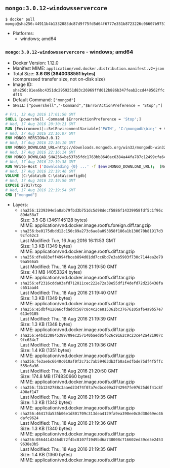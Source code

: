 ## `mongo:3.0.12-windowsservercore`

```console
$ docker pull mongo@sha256:44911b4b1332083dc87d9f75fd5d64f6777e351b8723226c06607b9751c55a33
```

-	Platforms:
	-	windows; amd64

### `mongo:3.0.12-windowsservercore` - windows; amd64

-	Docker Version: 1.12.0
-	Manifest MIME: `application/vnd.docker.distribution.manifest.v2+json`
-	Total Size: **3.6 GB (3640038551 bytes)**  
	(compressed transfer size, not on-disk size)
-	Image ID: `sha256:81ea6bc4351dc2959251d83c26969ffd012b886b347feab2ccd448562ffcdf13`
-	Default Command: `["mongod"]`
-	`SHELL`: `["powershell","-Command","$ErrorActionPreference = 'Stop';"]`

```dockerfile
# Fri, 12 Aug 2016 17:01:50 GMT
SHELL [powershell -Command $ErrorActionPreference = 'Stop';]
# Wed, 17 Aug 2016 20:30:21 GMT
RUN [Environment]::SetEnvironmentVariable('PATH', 'C:\mongodb\bin;' + $env:PATH, [EnvironmentVariableTarget]::Machine);
# Wed, 17 Aug 2016 22:16:07 GMT
ENV MONGO_VERSION=3.0.12
# Wed, 17 Aug 2016 22:16:10 GMT
ENV MONGO_DOWNLOAD_URL=http://downloads.mongodb.org/win32/mongodb-win32-x86_64-2008plus-ssl-3.0.12-signed.msi
# Wed, 17 Aug 2016 22:16:14 GMT
ENV MONGO_DOWNLOAD_SHA256=be537b5fdc1763bb8640ac6384a44fa787c12499cfa648338c0695c5752de18a
# Wed, 17 Aug 2016 22:19:38 GMT
RUN Write-Host ('Downloading {0} ...' -f $env:MONGO_DOWNLOAD_URL); 	(New-Object System.Net.WebClient).DownloadFile($env:MONGO_DOWNLOAD_URL, 'mongo.msi'); 		Write-Host ('Verifying sha256 ({0}) ...' -f $env:MONGO_DOWNLOAD_SHA256); 	if ((Get-FileHash mongo.msi -Algorithm sha256).Hash -ne $env:MONGO_DOWNLOAD_SHA256) { 		Write-Host 'FAILED!'; 		exit 1; 	}; 		Write-Host 'Installing ...'; 	Start-Process msiexec -Wait 		-ArgumentList @( 			'/i', 			'mongo.msi', 			'/quiet', 			'/qn', 			'INSTALLLOCATION=C:\mongodb', 			'ADDLOCAL=all' 		); 		Write-Host 'Verifying install ...'; 	Write-Host '  mongo --version'; mongo --version; 	Write-Host '  mongod --version'; mongod --version; 		Write-Host 'Removing ...'; 	Remove-Item mongo.msi -Force; 		Write-Host 'Complete.';
# Wed, 17 Aug 2016 22:19:46 GMT
VOLUME [C:\data\db C:\data\configdb]
# Wed, 17 Aug 2016 22:19:50 GMT
EXPOSE 27017/tcp
# Wed, 17 Aug 2016 22:19:54 GMT
CMD ["mongod"]
```

-	Layers:
	-	`sha256:1239394e5a8ab79fbd3b751dc5d98decf5886f14339958fdf5c1f96c89da58a7`  
		Size: 3.5 GB (3461145128 bytes)  
		MIME: application/vnd.docker.image.rootfs.foreign.diff.tar.gzip
	-	`sha256:be0175dbdd12c150c89a273c6ae8a093858f186a1b130670b81917d39cfc62c3`  
		Last Modified: Tue, 16 Aug 2016 16:11:53 GMT  
		Size: 1.3 KB (1349 bytes)  
		MIME: application/vnd.docker.image.rootfs.diff.tar.gzip
	-	`sha256:dfe883eff4994fbceb894d01dd7cc6bd7e3ab5903f730c7144ea2e799aa566a5`  
		Last Modified: Thu, 18 Aug 2016 21:19:50 GMT  
		Size: 4.1 MB (4053324 bytes)  
		MIME: application/vnd.docker.image.rootfs.diff.tar.gzip
	-	`sha256:ef2316cdda03afd712011cec222e72a38e55df1f4defd72d226438fac651aad4`  
		Last Modified: Thu, 18 Aug 2016 21:19:40 GMT  
		Size: 1.3 KB (1349 bytes)  
		MIME: application/vnd.docker.image.rootfs.diff.tar.gzip
	-	`sha256:e5dbf4120a6cfdaddc587c8c4c2ce815361bc37676105af64a9b57e7613e9105`  
		Last Modified: Thu, 18 Aug 2016 21:19:39 GMT  
		Size: 1.3 KB (1348 bytes)  
		MIME: application/vnd.docker.image.rootfs.diff.tar.gzip
	-	`sha256:e4bd238845389709ec257140baed85f626c9162c9c23ce42a421907c9fc634c7`  
		Last Modified: Thu, 18 Aug 2016 21:19:36 GMT  
		Size: 1.4 KB (1351 bytes)  
		MIME: application/vnd.docker.image.rootfs.diff.tar.gzip
	-	`sha256:fe3ae6c6640c010af0f2c71c7ab59463db3fb0a1edfbde75df4f5ffc555c6a36`  
		Last Modified: Thu, 18 Aug 2016 21:20:50 GMT  
		Size: 174.8 MB (174830660 bytes)  
		MIME: application/vnd.docker.image.rootfs.diff.tar.gzip
	-	`sha256:f3b1242788c3aaed23474f07a7edbcd09a3742947fe97625d6f41c8f498af147`  
		Last Modified: Thu, 18 Aug 2016 21:19:35 GMT  
		Size: 1.3 KB (1342 bytes)  
		MIME: application/vnd.docker.image.rootfs.diff.tar.gzip
	-	`sha256:46417da535b06e1d801709c313dea4129fa9ea390ee0c8d38d69ec46dafc9624`  
		Last Modified: Thu, 18 Aug 2016 21:19:36 GMT  
		Size: 1.3 KB (1340 bytes)  
		MIME: application/vnd.docker.image.rootfs.diff.tar.gzip
	-	`sha256:056441d2464b72f4bc8107f1949bd6a730008c716602ed39ce5e24539638e3b5`  
		Last Modified: Thu, 18 Aug 2016 21:19:35 GMT  
		Size: 1.4 KB (1360 bytes)  
		MIME: application/vnd.docker.image.rootfs.diff.tar.gzip
